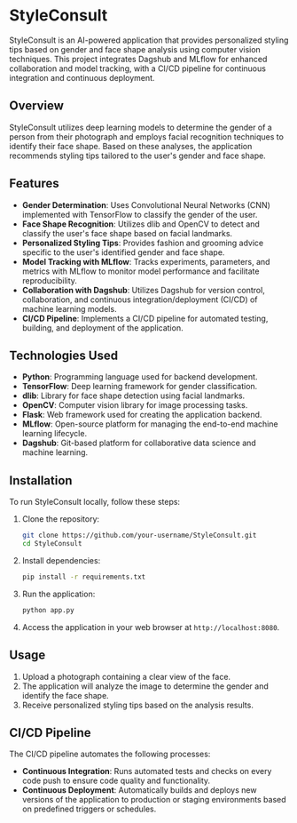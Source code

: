 # StyleConsult

StyleConsult is an AI-powered application that provides personalized styling tips based on gender and face shape analysis using computer vision techniques. This project integrates Dagshub and MLflow for enhanced collaboration and model tracking, with a CI/CD pipeline for continuous integration and continuous deployment.

## Overview

StyleConsult utilizes deep learning models to determine the gender of a person from their photograph and employs facial recognition techniques to identify their face shape. Based on these analyses, the application recommends styling tips tailored to the user's gender and face shape.

## Features

- **Gender Determination**: Uses Convolutional Neural Networks (CNN) implemented with TensorFlow to classify the gender of the user.
- **Face Shape Recognition**: Utilizes dlib and OpenCV to detect and classify the user's face shape based on facial landmarks.
- **Personalized Styling Tips**: Provides fashion and grooming advice specific to the user's identified gender and face shape.
- **Model Tracking with MLflow**: Tracks experiments, parameters, and metrics with MLflow to monitor model performance and facilitate reproducibility.
- **Collaboration with Dagshub**: Utilizes Dagshub for version control, collaboration, and continuous integration/deployment (CI/CD) of machine learning models.
- **CI/CD Pipeline**: Implements a CI/CD pipeline for automated testing, building, and deployment of the application.

## Technologies Used

- **Python**: Programming language used for backend development.
- **TensorFlow**: Deep learning framework for gender classification.
- **dlib**: Library for face shape detection using facial landmarks.
- **OpenCV**: Computer vision library for image processing tasks.
- **Flask**: Web framework used for creating the application backend.
- **MLflow**: Open-source platform for managing the end-to-end machine learning lifecycle.
- **Dagshub**: Git-based platform for collaborative data science and machine learning.

## Installation

To run StyleConsult locally, follow these steps:

1. Clone the repository:

   ```bash
   git clone https://github.com/your-username/StyleConsult.git
   cd StyleConsult
   ```

2. Install dependencies:

   ```bash
   pip install -r requirements.txt
   ```

3. Run the application:

   ```bash
   python app.py
   ```

4. Access the application in your web browser at `http://localhost:8080`.

## Usage

1. Upload a photograph containing a clear view of the face.
2. The application will analyze the image to determine the gender and identify the face shape.
3. Receive personalized styling tips based on the analysis results.

## CI/CD Pipeline

The CI/CD pipeline automates the following processes:

- **Continuous Integration**: Runs automated tests and checks on every code push to ensure code quality and functionality.
- **Continuous Deployment**: Automatically builds and deploys new versions of the application to production or staging environments based on predefined triggers or schedules.
